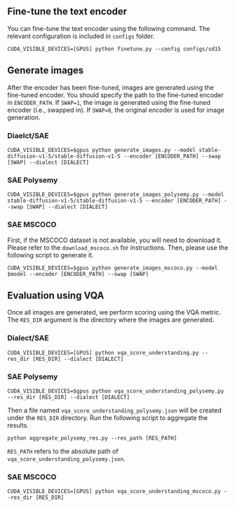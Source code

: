 ## Fine-tune the text encoder
You can fine-tune the text encoder using the following command. The relevant configuration is included in `configs` folder.
```
CUDA_VISIBLE_DEVICES=[GPUS] python finetune.py --config configs/sd15 
```


## Generate images
After the encoder has been fine-tuned, images are generated using the fine-tuned encoder. You should specify the path to the fine-tuned encoder in `ENCODER_PATH`. If `SWAP=1`, the image is generated using the fine-tuned encoder (i.e., swapped in). If `SWAP=0`, the original encoder is used for image generation.

### Diaelct/SAE
```
CUDA_VISIBLE_DEVICES=$gpus python generate_images.py --model stable-diffusion-v1-5/stable-diffusion-v1-5 --encoder [ENCODER_PATH] --swap [SWAP] --dialect [DIALECT]
```

### SAE Polysemy
```
CUDA_VISIBLE_DEVICES=$gpus python generate_images_polysemy.py --model stable-diffusion-v1-5/stable-diffusion-v1-5 --encoder [ENCODER_PATH] --swap [SWAP] --dialect [DIALECT]
```

### SAE MSCOCO
First, if the MSCOCO dataset is not available, you will need to download it. Please refer to the `download_mscoco.sh` for instructions. Then, please use the following script to generate it.
```
CUDA_VISIBLE_DEVICES=$gpus python generate_images_mscoco.py --model $model --encoder [ENCODER_PATH] --swap [SWAP]
```


## Evaluation using VQA
Once all images are generated, we perform scoring using the VQA metric. The `RES_DIR` argument is the directory where the images are generated.

### Dialect/SAE
```
CUDA_VISIBLE_DEVICES=[GPUS] python vqa_score_understanding.py --res_dir [RES_DIR] --dialect [DIALECT]
```

### SAE Polysemy
```
CUDA_VISIBLE_DEVICES=$gpus python vqa_score_understanding_polysemy.py --res_dir [RES_DIR] --dialect [DIALECT]
```
Then a file named `vqa_score_understanding_polysemy.json` will be created under the `RES_DIR` directory. Run the following script to aggregate the results.
```
python aggregate_polysemy_res.py --res_path [RES_PATH]
```
`RES_PATH` refers to the absolute path of `vqa_score_understanding_polysemy.json`.

### SAE MSCOCO
```
CUDA_VISIBLE_DEVICES=[GPUS] python vqa_score_understanding_mscoco.py --res_dir [RES_DIR]
```